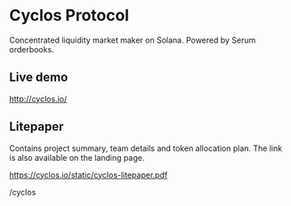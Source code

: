 # Cyclos Protocol

Concentrated liquidity market maker on Solana. Powered by Serum orderbooks.

## Live demo

http://cyclos.io/


## Litepaper

Contains project summary, team details and token allocation plan. The link is also available on the landing page.

https://cyclos.io/static/cyclos-litepaper.pdf

/cyclos
